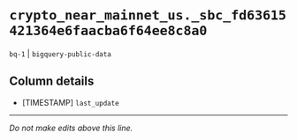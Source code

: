 # `crypto_near_mainnet_us._sbc_fd63615421364e6faacba6f64ee8c8a0`
`bq-1` | `bigquery-public-data`

## Column details
* [TIMESTAMP] `last_update`

-------------------------------------------------------------------------------
*Do not make edits above this line.*
